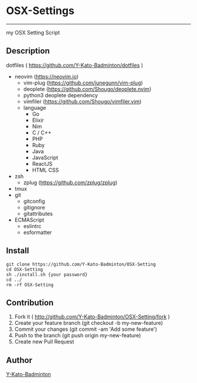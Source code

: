 # OSX-Settings
----
my OSX Setting Script

## Description
dotfiles ( https://github.com/Y-Kato-Badminton/dotfiles )

- neovim (https://neovim.io)
  - vim-plug (https://github.com/junegunn/vim-plug)
  - deoplete (https://github.com/Shougo/deoplete.nvim)
  - python3 deoplete dependency
  - vimfiler (https://github.com/Shougo/vimfiler.vim)
  - language
    - Go
    - Elixir
    - Nim
    - C / C++
    - PHP
    - Ruby
    - Java
    - JavaScript
    - ReactJS
    - HTML CSS
- zsh
  - zplug (https://github.com/zplug/zplug)
- tmux
- git
  - gitconfig
  - gitignore
  - gitattributes
- ECMAScript
  - eslintrc
  - esformatter

## Install
```shell
git clone https://github.com/Y-Kato-Badminton/OSX-Setting
cd OSX-Setting
sh ./install.sh {your password}
cd ../
rm -rf OSX-Setting
```

## Contribution
1. Fork it ( http://github.com/Y-Kato-Badminton/OSX-Setting/fork )
2. Create your feature branch (git checkout -b my-new-feature)
3. Commit your changes (git commit -am 'Add some feature')
4. Push to the branch (git push origin my-new-feature)
5. Create new Pull Request

## Author

[Y-Kato-Badminton](https://github.com/Y-Kato-Badminton)
